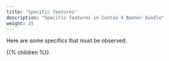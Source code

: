 ```yaml
---
title: "Specific features"
description: "Specific features in Contao 4 Banner bundle"
weight: 25
---
```


Here are some specifics that must be observed.

{{% children %}}
